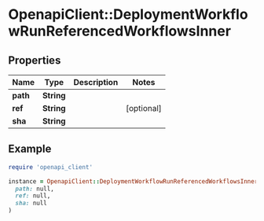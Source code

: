 # OpenapiClient::DeploymentWorkflowRunReferencedWorkflowsInner

## Properties

| Name | Type | Description | Notes |
| ---- | ---- | ----------- | ----- |
| **path** | **String** |  |  |
| **ref** | **String** |  | [optional] |
| **sha** | **String** |  |  |

## Example

```ruby
require 'openapi_client'

instance = OpenapiClient::DeploymentWorkflowRunReferencedWorkflowsInner.new(
  path: null,
  ref: null,
  sha: null
)
```

